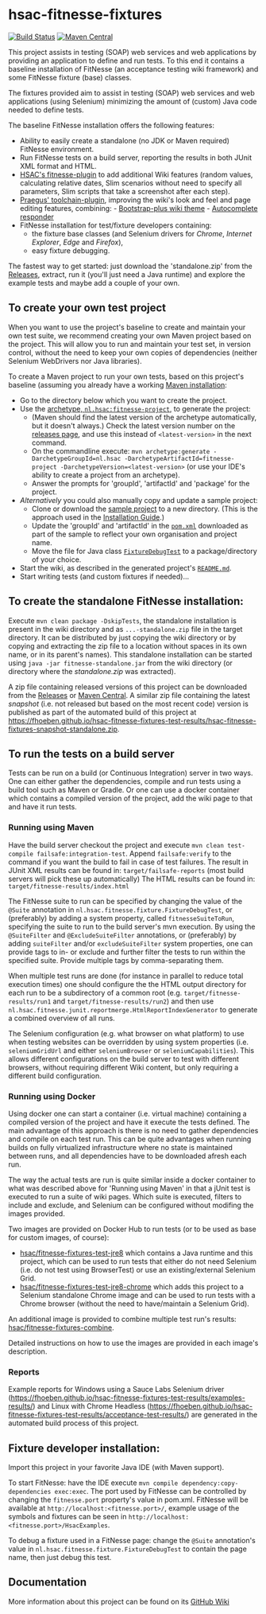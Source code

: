 # hsac-fitnesse-fixtures
[![Build Status](https://travis-ci.org/fhoeben/hsac-fitnesse-fixtures.svg?branch=master)](https://travis-ci.org/fhoeben/hsac-fitnesse-fixtures) [![Maven Central](https://img.shields.io/maven-central/v/nl.hsac/hsac-fitnesse-fixtures.svg?maxAge=86400)](https://mvnrepository.com/artifact/nl.hsac/hsac-fitnesse-fixtures)

This project assists in testing (SOAP) web services and web applications by providing an application to define and run tests. To this end it contains a baseline installation of FitNesse (an acceptance testing wiki framework) and some FitNesse fixture (base) classes.

The fixtures provided aim to assist in testing (SOAP) web services and web applications (using Selenium) minimizing the amount of (custom) Java code needed to define tests.

The baseline FitNesse installation offers the following features:
* Ability to easily create a standalone (no JDK or Maven required) FitNesse environment.
* Run FitNesse tests on a build server, reporting the results in both JUnit XML format and HTML.
* [HSAC's fitnesse-plugin](https://github.com/fhoeben/hsac-fitnesse-plugin) to add additional Wiki features (random values, calculating relative dates, 
  Slim scenarios without need to specify all parameters, Slim scripts that take a screenshot after each step).
* [Praegus' toolchain-plugin](https://gitlab.com/praegus/toolchain-fixtures/toolchain-fixtures), improving the wiki's look and feel and page editing features, combining:
      - [Bootstrap-plus wiki theme](https://github.com/tcnh/fitnesse-bootstrap-plus-theme)
      - [Autocomplete responder](https://gitlab.com/praegus/toolchain-fixtures/fitnesse-autocomplete-responder)
* FitNesse installation for test/fixture developers containing:
    - the fixture base classes (and Selenium drivers for _Chrome_, _Internet Explorer_, _Edge_ and _Firefox_),
    - easy fixture debugging.

The fastest way to get started: just download the 'standalone.zip' from the 
[Releases](https://github.com/fhoeben/hsac-fitnesse-fixtures/releases/latest), extract, run it (you'll just need a
Java runtime) and explore the example tests and maybe add a couple of your own.

## To create your own test project
When you want to use the project's baseline to create and maintain your own test suite, we recommend creating your own Maven project based on the project. This will allow you to run and maintain your test set, in version control, without the need to keep your own copies of dependencies (neither Selenium WebDrivers nor Java libraries).

To create a Maven project to run your own tests, based on this project's baseline (assuming you already have a working [Maven installation](https://maven.apache.org/guides/getting-started/maven-in-five-minutes.html):
 * Go to the directory below which you want to create the project.
 * Use the [archetype, `nl.hsac:fitnesse-project`,](https://github.com/fhoeben/fitnesse-project-archetype) to generate the project: 
   * (Maven should find the latest version of the archetype automatically, but it doesn't always.) Check the latest version number on the [releases page](https://github.com/fhoeben/fitnesse-project-archetype/releases/latest), and use this instead of `<latest-version>` in the next command.
   * On the commandline execute: `mvn archetype:generate -DarchetypeGroupId=nl.hsac -DarchetypeArtifactId=fitnesse-project -DarchetypeVersion=<latest-version>` (or use your IDE's ability to create a project from an archetype).
   * Answer the prompts for 'groupId', 'artifactId' and 'package' for the project.
 * _Alternatively_ you could also manually copy and update a sample project: 
   * Clone or download the [sample project](https://github.com/fhoeben/sample-fitnesse-project) to a new directory. (This is the approach used in the [Installation Guide](https://github.com/fhoeben/hsac-fitnesse-fixtures/wiki/Installation-Guide).)
   * Update the 'groupId' and 'artifactId' in the [`pom.xml`](https://github.com/fhoeben/sample-fitnesse-project/blob/master/pom.xml) downloaded as part of the sample to reflect your own organisation and project name.
   * Move the file for Java class [`FixtureDebugTest`](https://github.com/fhoeben/sample-fitnesse-project/blob/master/src/test/java/nl/hsac/fitnesse/sample_project/FixtureDebugTest.java) to a package/directory of your choice.
 * Start the wiki, as described in the generated project's [`README.md`](https://github.com/fhoeben/fitnesse-project-archetype/blob/master/src/main/resources/archetype-resources/README.md#running-locally).
 * Start writing tests (and custom fixtures if needed)...

## To create the standalone FitNesse installation:
Execute `mvn clean package -DskipTests`, the standalone installation is present in the wiki
directory and as `...-standalone.zip` file in the target directory. It can be distributed by just copying the wiki directory or by copying and extracting the zip file to a location without spaces in its own name, or in its parent's names).
This standalone installation can be started using `java -jar fitnesse-standalone.jar` from the wiki directory (or directory where the _standalone.zip_ was extracted).

A zip file containing released versions of this project can be downloaded from the [Releases](https://github.com/fhoeben/hsac-fitnesse-fixtures/releases/latest) or [Maven Central](https://repository.sonatype.org/service/local/artifact/maven/redirect?r=central-proxy&g=nl.hsac&a=hsac-fitnesse-fixtures&c=standalone&p=zip&v=RELEASE).
A similar zip file containing the latest *snapshot* (i.e. not released but based on the most recent code) version is published as part of the automated build of this project at https://fhoeben.github.io/hsac-fitnesse-fixtures-test-results/hsac-fitnesse-fixtures-snapshot-standalone.zip.

## To run the tests on a build server
Tests can be run on a build (or Continuous Integration) server in two ways. One can either gather the dependencies, compile and run tests using a build tool such as Maven or Gradle. Or one can use a docker container which contains a compiled version of the project, add the wiki page to that and have it run tests.

### Running using Maven
Have the build server checkout the project and execute `mvn clean test-compile failsafe:integration-test`. Append `failsafe:verify` to the command if you want the build to fail in case of test failures.
The result in JUnit XML results can be found in: `target/failsafe-reports` (most build servers will pick these up automatically)
The HTML results can be found in: `target/fitnesse-results/index.html`

The FitNesse suite to run can be specified by changing the value of the `@Suite` annotation in `nl.hsac.fitnesse.fixture.FixtureDebugTest`, or (preferably) by adding a system property, called `fitnesseSuiteToRun`, specifying the suite to run to the build server's mvn execution.
By using the `@SuiteFilter` and `@ExcludeSuiteFilter` annotations, or (preferably) by adding `suiteFilter` and/or `excludeSuiteFilter` system properties, one can provide tags to in- or exclude and further filter the tests to run within the specified suite. Provide multiple tags by comma-separating them.

When multiple test runs are done (for instance in parallel to reduce total execution times) one should configure the the HTML output directory for each run to be a subdirectory of a common root (e.g. `target/fitnesse-results/run1` and `target/fitnesse-results/run2`) and then use `nl.hsac.fitnesse.junit.reportmerge.HtmlReportIndexGenerator` to generate a combined overview of all runs.

The Selenium configuration (e.g. what browser on what platform) to use when testing websites can be overridden by using system properties (i.e. `seleniumGridUrl` and either `seleniumBrowser` or `seleniumCapabilities`).
This allows different configurations on the build server to test with different browsers, without requiring different Wiki content, but only requiring a different build configuration.

### Running using Docker
Using docker one can start a container (i.e. virtual machine) containing a compiled version of the project and have it execute the tests defined. The main advantage of this approach is there is no need to gather dependencies and compile on each test run. This can be quite advantages when running builds on fully virtualized infrastructure where no state is maintained between runs, and all dependencies have to be downloaded afresh each run.

The way the actual tests are run is quite similar inside a docker container to what was described above for 'Running using Maven' in that a jUnit test is executed to run a suite of wiki pages.
Which suite is executed, filters to include and exclude, and Selenium can be configured without modifing the images provided.

Two images are provided on Docker Hub to run tests (or to be used as base for custom images, of course):
 * [hsac/fitnesse-fixtures-test-jre8](https://hub.docker.com/r/hsac/fitnesse-fixtures-test-jre8/) which contains a Java runtime and this project, which can be used to run tests that either do not need Selenium (i.e. do not test using BrowserTest) or use an existing/external Selenium Grid.
 * [hsac/fitnesse-fixtures-test-jre8-chrome](https://hub.docker.com/r/hsac/fitnesse-fixtures-test-jre8-chrome/) which adds this project to a Selenium standalone Chrome image and can be used to run tests with a Chrome browser (without the need to have/maintain a Selenium Grid).

An additional image is provided to combine multiple test run's results: [hsac/fitnesse-fixtures-combine](https://hub.docker.com/repository/docker/hsac/fitnesse-fixtures-combine).

Detailed instructions on how to use the images are provided in each image's description.

### Reports
Example reports for Windows using a Sauce Labs Selenium driver (https://fhoeben.github.io/hsac-fitnesse-fixtures-test-results/examples-results/) and Linux with Chrome Headless (https://fhoeben.github.io/hsac-fitnesse-fixtures-test-results/acceptance-test-results/) are generated in the automated build process of this project.

## Fixture developer installation:
Import this project in your favorite Java IDE (with Maven support).

To start FitNesse: have the IDE execute `mvn compile dependency:copy-dependencies exec:exec`. The port used by FitNesse can be controlled by changing the `fitnesse.port` property's value in pom.xml.
FitNesse will be available at `http://localhost:<fitnesse.port>/`, example usage of the symbols and fixtures can be seen in `http://localhost:<fitnesse.port>/HsacExamples`.

To debug a fixture used in a FitNesse page: change the `@Suite` annotation's value in `nl.hsac.fitnesse.fixture.FixtureDebugTest` to contain the page name, then just debug this test.

## Documentation
More information about this project can be found on its [GitHub Wiki](https://github.com/fhoeben/hsac-fitnesse-fixtures/wiki)

